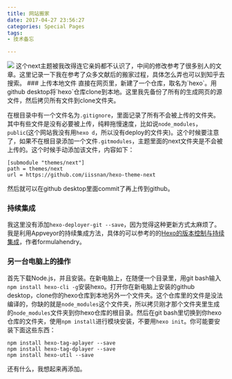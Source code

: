 ```yaml
---
title: 网站搬家
date: 2017-04-27 23:56:27
categories: Special Pages
tags:
- 技术备忘

---
```

<img src="/images/b10.jpg" class="full-image" />
这个next主题被我改得连它亲妈都不认识了，中间的修改参考了很多别人的文章。这里记录一下我在参考了众多文献后的搬家过程，具体怎么弄也可以到知乎去搜索。
### 上传本地文件
直接在网页里，新建了一个仓库，取名为`hexo`。用github desktop将`hexo`仓库clone到本地。这里我先备份了所有的生成网页的源文件，然后拷贝所有文件到clone文件夹。

在根目录中有一个文件名为`.gitignore`，里面记录了所有不会被上传的文件夹。其中有些文件是没有必要被上传，纯粹拖慢速度，比如说`node_modules`，`public`(这个网站我没有用`hexo d`，所以没有deploy的文件夹)。这个时候要注意了，如果不在根目录添加一个文件`.gitmodules`，主题里面的next文件夹是不会被上传的。这个时候手动添加该文件，内容如下：

	[submodule "themes/next"]
	path = themes/next
	url = https://github.com/iissnan/hexo-theme-next

然后就可以在github desktop里面commit了再上传到github。

### 持续集成
我这里没有添加`hexo-deployer-git --save`，因为觉得这种更新方式太麻烦了。我是利用Appveyor的持续集成方法，具体的可以参考的的[Hexo的版本控制与持续集成](https://formulahendry.github.io/2016/12/04/hexo-ci/)，作者formulahendry。

### 另一台电脑上的操作
首先下载Node.js，并且安装。在新电脑上，在随便一个目录里，用git bash输入`npm install hexo-cli -g`安装hexo。打开你在新电脑上安装的github desktop，clone你的hexo仓库到本地另外一个文件夹。这个仓库里的文件是没法编译的，你缺的就是`node_modules`这个文件夹，所以拷贝刚才那个文件夹里生成的`node_modules`文件夹到你hexo仓库的根目录。然后在git bash里切换到你hexo仓库的文件夹，使用`npm install`进行模块安装，不要用`hexo init`。你可能要安装下面这些东西：

	npm install hexo-tag-aplayer --save
	npm install hexo-tag-dplayer --save
	npm install hexo-util --save
还有什么，我想起来再添加。